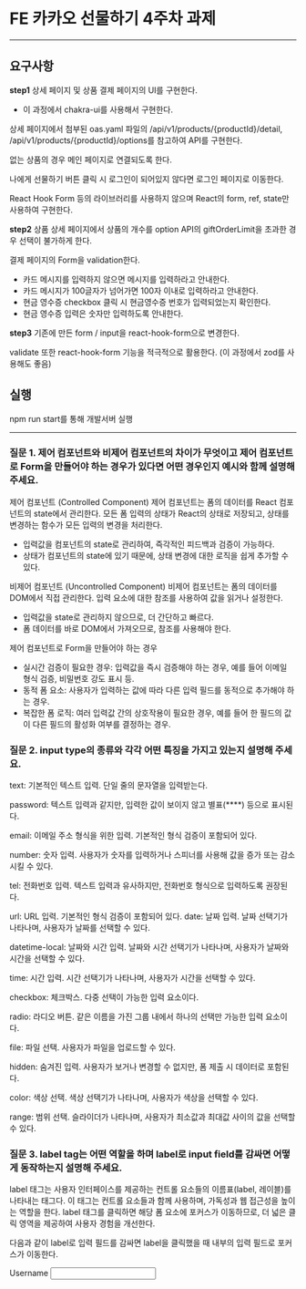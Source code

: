 # FE 카카오 선물하기 4주차 과제
---
## 요구사항
__step1__
상세 페이지 및 상품 결제 페이지의 UI를 구현한다.
* 이 과정에서 chakra-ui를 사용해서 구현한다.


상세 페이지에서 첨부된 oas.yaml 파일의 /api/v1/products/{productId}/detail, /api/v1/products/{productId}/options를 참고하여 API를 구현한다.

없는 상품의 경우 메인 페이지로 연결되도록 한다.

나에게 선물하기 버튼 클릭 시 로그인이 되어있지 않다면 로그인 페이지로 이동한다.

React Hook Form 등의 라이브러리를 사용하지 않으며 React의 form, ref, state만 사용하여 구현한다.

__step2__
상품 상세 페이지에서 상품의 개수를 option API의 giftOrderLimit을 초과한 경우 선택이 불가하게 한다.

결제 페이지의 Form을 validation한다.
* 카드 메시지를 입력하지 않으면 메시지를 입력하라고 안내한다.
* 카드 메시지가 100글자가 넘어가면 100자 이내로 입력하라고 안내한다.
* 현금 영수증 checkbox 클릭 시 현금영수증 번호가 입력되었는지 확인한다.
* 현금 영수증 입력은 숫자만 입력하도록 안내한다.

__step3__
기존에 만든 form / input을 react-hook-form으로 변경한다.

validate 또한 react-hook-form 기능을 적극적으로 활용한다. (이 과정에서 zod를 사용해도 좋음)

## 실행
npm run start를 통해 개발서버 실행

---

### 질문 1. 제어 컴포넌트와 비제어 컴포넌트의 차이가 무엇이고 제어 컴포넌트로 Form을 만들어야 하는 경우가 있다면 어떤 경우인지 예시와 함께 설명해주세요.
제어 컴포넌트 (Controlled Component)
제어 컴포넌트는 폼의 데이터를 React 컴포넌트의 state에서 관리한다. 모든 폼 입력의 상태가 React의 상태로 저장되고, 상태를 변경하는 함수가 모든 입력의 변경을 처리한다.
* 입력값을 컴포넌트의 state로 관리하여, 즉각적인 피드백과 검증이 가능하다.
* 상태가 컴포넌트의 state에 있기 때문에, 상태 변경에 대한 로직을 쉽게 추가할 수 있다.


비제어 컴포넌트 (Uncontrolled Component)
비제어 컴포넌트는 폼의 데이터를 DOM에서 직접 관리한다. 입력 요소에 대한 참조를 사용하여 값을 읽거나 설정한다.
* 입력값을 state로 관리하지 않으므로, 더 간단하고 빠르다.
* 폼 데이터를 바로 DOM에서 가져오므로, 참조를 사용해야 한다.

제어 컴포넌트로 Form을 만들어야 하는 경우
* 실시간 검증이 필요한 경우: 입력값을 즉시 검증해야 하는 경우, 예를 들어 이메일 형식 검증, 비밀번호 강도 표시 등.
* 동적 폼 요소: 사용자가 입력하는 값에 따라 다른 입력 필드를 동적으로 추가해야 하는 경우.
* 복잡한 폼 로직: 여러 입력값 간의 상호작용이 필요한 경우, 예를 들어 한 필드의 값이 다른 필드의 활성화 여부를 결정하는 경우.

### 질문 2. input type의 종류와 각각 어떤 특징을 가지고 있는지 설명해 주세요.
text: 기본적인 텍스트 입력. 단일 줄의 문자열을 입력받는다.

password: 텍스트 입력과 같지만, 입력한 값이 보이지 않고 별표(****) 등으로 표시된다.

email: 이메일 주소 형식을 위한 입력. 기본적인 형식 검증이 포함되어 있다.

number: 숫자 입력. 사용자가 숫자를 입력하거나 스피너를 사용해 값을 증가 또는 감소시킬 수 있다.

tel: 전화번호 입력. 텍스트 입력과 유사하지만, 전화번호 형식으로 입력하도록 권장된다.

url: URL 입력. 기본적인 형식 검증이 포함되어 있다.
date: 날짜 입력. 날짜 선택기가 나타나며, 사용자가 날짜를 선택할 수 있다.

datetime-local: 날짜와 시간 입력. 날짜와 시간 선택기가 나타나며, 사용자가 날짜와 시간을 선택할 수 있다.

time: 시간 입력. 시간 선택기가 나타나며, 사용자가 시간을 선택할 수 있다.

checkbox: 체크박스. 다중 선택이 가능한 입력 요소이다.

radio: 라디오 버튼. 같은 이름을 가진 그룹 내에서 하나의 선택만 가능한 입력 요소이다.

file: 파일 선택. 사용자가 파일을 업로드할 수 있다.

hidden: 숨겨진 입력. 사용자가 보거나 변경할 수 없지만, 폼 제출 시 데이터로 포함된다.

color: 색상 선택. 색상 선택기가 나타나며, 사용자가 색상을 선택할 수 있다.

range: 범위 선택. 슬라이더가 나타나며, 사용자가 최소값과 최대값 사이의 값을 선택할 수 있다.

### 질문 3. label tag는 어떤 역할을 하며 label로 input field를 감싸면 어떻게 동작하는지 설명해 주세요.
label 태그는 사용자 인터페이스를 제공하는 컨트롤 요소들의 이름표(label, 레이블)를 나타내는 태그다.
이 태그는 컨트롤 요소들과 함께 사용하며, 가독성과 웹 접근성을 높이는 역할을 한다.
label 태그를 클릭하면 해당 폼 요소에 포커스가 이동하므로, 더 넓은 클릭 영역을 제공하여 사용자 경험을 개선한다.

다음과 같이 label로 입력 필드를 감싸면 label을 클릭했을 때 내부의 입력 필드로 포커스가 이동한다.

<label>
  Username
  <input type="text" name="username" />
</label>
